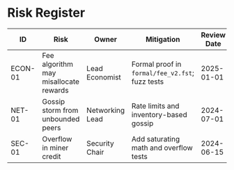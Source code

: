 # Risk Register

| ID | Risk | Owner | Mitigation | Review Date |
|----|------|-------|------------|-------------|
| ECON-01 | Fee algorithm may misallocate rewards | Lead Economist | Formal proof in `formal/fee_v2.fst`; fuzz tests | 2025-01-01 |
| NET-01 | Gossip storm from unbounded peers | Networking Lead | Rate limits and inventory-based gossip | 2024-07-01 |
| SEC-01 | Overflow in miner credit | Security Chair | Add saturating math and overflow tests | 2024-06-15 |
